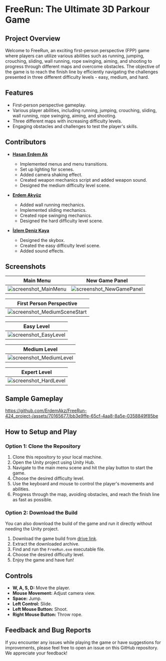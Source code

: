# FreeRun: The Ultimate 3D Parkour Game

## Project Overview

Welcome to FreeRun, an exciting first-person perspective (FPP) game where players can utilize various abilities such as running, jumping, crouching, sliding, wall running, rope swinging, aiming, and shooting to progress through different maps and overcome obstacles. The objective of the game is to reach the finish line by efficiently navigating the challenges presented in three different difficulty levels - easy, medium, and hard.

## Features

- First-person perspective gameplay.
- Various player abilities, including running, jumping, crouching, sliding, wall running, rope swinging, aiming, and shooting.
- Three different maps with increasing difficulty levels.
- Engaging obstacles and challenges to test the player's skills.

## Contributors

- [**Hasan Erdem Ak**](https://github.com/hasanerdemak)
  - Implemented menus and menu transitions.
  - Set up lighting for scenes.
  - Added camera shaking effect.
  - Created weapon mechanics script and added weapon sound.
  - Designed the medium difficulty level scene.

- [**Erdem Akyüz**](https://github.com/ErdemAkz)
  - Added wall running mechanics.
  - Implemented sliding mechanics.
  - Created rope swinging mechanics.
  - Designed the hard difficulty level scene.

- [**İzlem Deniz Kaya**](https://github.com/izlemdenizkaya)
  - Designed the skybox.
  - Created the easy difficulty level scene.
  - Added sound effects.

## Screenshots

| Main Menu | New Game Panel |
|:---------:|:-------------:|
| ![screenshot_MainMenu](https://github.com/ErdemAkz/FreeRun-424_project-/assets/70165677/41082c3d-61a3-485d-af69-f588d8253e89) | ![screenshot_NewGamePanel](https://github.com/ErdemAkz/FreeRun-424_project-/assets/70165677/eba16f57-993c-45e1-a8ac-0d4a666a1138) |

| First Person Perspective |
|:----------:|
| ![screenshot_MediumSceneStart](https://github.com/ErdemAkz/FreeRun-424_project-/assets/70165677/9d9f8f69-5211-4174-8c97-a9ce58e41c45) |

| Easy Level |
|:----------:|
| ![screenshot_EasyLevel](https://github.com/ErdemAkz/FreeRun-424_project-/assets/70165677/eb501b94-568d-40b5-b8b2-eca0cfd9905d) |

| Medium Level |
|:------------:|
| ![screenshot_MediumLevel](https://github.com/ErdemAkz/FreeRun-424_project-/assets/70165677/9ed91943-02bf-4404-adcc-76bf8d43a189) |

| Expert Level |
|:-----------:|
| ![screenshot_HardLevel](https://github.com/ErdemAkz/FreeRun-424_project-/assets/70165677/b2dd7296-8df3-4ff2-b477-13eb9cab7cfa) |

## Sample Gameplay

https://github.com/ErdemAkz/FreeRun-424_project-/assets/70165677/bb3e9ffe-65cf-4aa8-8a5e-0358849f85be

## How to Setup and Play

### Option 1: Clone the Repository

1. Clone this repository to your local machine.
2. Open the Unity project using Unity Hub.
3. Navigate to the main menu scene and hit the play button to start the game.
4. Choose the desired difficulty level.
5. Use the keyboard and mouse to control the player's movements and abilities.
6. Progress through the map, avoiding obstacles, and reach the finish line as fast as possible.

### Option 2: Download the Build

You can also download the build of the game and run it directly without needing the Unity project.

1. Download the game build from [drive link](https://drive.google.com/file/d/1w6Fumg_bztKazIWO-Vp5HttaIYb8-Fnt/view?usp=sharing).
2. Extract the downloaded archive.
3. Find and run the `FreeRun.exe` executable file.
4. Choose the desired difficulty level.
5. Enjoy the game and have fun!

## Controls

- **W, A, S, D:** Move the player.
- **Mouse Movement:** Adjust camera view.
- **Space:** Jump.
- **Left Control:** Slide.
- **Left Mouse Button:** Shoot.
- **Right Mouse Button:** Throw rope.

## Feedback and Bug Reports

If you encounter any issues while playing the game or have suggestions for improvements, please feel free to open an issue on this GitHub repository. We appreciate your feedback!
